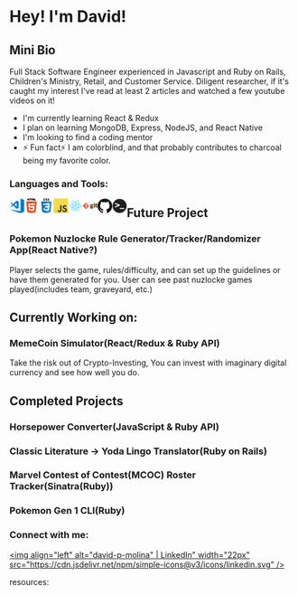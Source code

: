 # Hey! I'm David!
## Mini Bio
Full Stack Software Engineer experienced in Javascript and Ruby on Rails, Children's Ministry, Retail, and Customer Service. Diligent researcher, if it's caught my interest I've read at least 2 articles and watched a few youtube videos on it!

- I'm currently learning React & Redux
- I plan on learning MongoDB, Express, NodeJS, and React Native
- I'm looking to find a coding mentor
- ⚡ Fun fact⚡ I am colorblind, and that probably contributes to charcoal being my favorite color.
 
### Languages and Tools:

<img align="left" alt="Visual Studio Code" width="26px" src="https://raw.githubusercontent.com/github/explore/80688e429a7d4ef2fca1e82350fe8e3517d3494d/topics/visual-studio-code/visual-studio-code.png" />
<img align="left" alt="HTML5" width="26px" src="https://raw.githubusercontent.com/github/explore/80688e429a7d4ef2fca1e82350fe8e3517d3494d/topics/html/html.png" />
<img align="left" alt="CSS3" width="26px" src="https://raw.githubusercontent.com/github/explore/80688e429a7d4ef2fca1e82350fe8e3517d3494d/topics/css/css.png" />
<img align="left" alt="JavaScript" width="26px" src="https://raw.githubusercontent.com/github/explore/80688e429a7d4ef2fca1e82350fe8e3517d3494d/topics/javascript/javascript.png" />
<img align="left" alt="React" width="26px" src="https://raw.githubusercontent.com/github/explore/80688e429a7d4ef2fca1e82350fe8e3517d3494d/topics/react/react.png" />
<img align="left" alt="Git" width="26px" src="https://raw.githubusercontent.com/github/explore/80688e429a7d4ef2fca1e82350fe8e3517d3494d/topics/git/git.png" />
<img align="left" alt="GitHub" width="26px" src="https://raw.githubusercontent.com/github/explore/78df643247d429f6cc873026c0622819ad797942/topics/github/github.png" />
<img align="left" alt="Terminal" width="26px" src="https://raw.githubusercontent.com/github/explore/80688e429a7d4ef2fca1e82350fe8e3517d3494d/topics/terminal/terminal.png" />

## Future Project
### Pokemon Nuzlocke Rule Generator/Tracker/Randomizer App(React Native?)
Player selects the game, rules/difficulty, and can set up the guidelines or have them generated for you. User can see past nuzlocke games played(includes team, graveyard, etc.)

## Currently Working on:
### MemeCoin Simulator(React/Redux & Ruby API)
Take the risk out of Crypto-Investing, You can invest with imaginary digital currency and see how well you do.

## Completed Projects
### Horsepower Converter(JavaScript & Ruby API)
### Classic Literature -> Yoda Lingo Translator(Ruby on Rails)
### Marvel Contest of Contest(MCOC) Roster Tracker(Sinatra(Ruby))
### Pokemon Gen 1 CLI(Ruby)

### Connect with me:

[<img align="left" alt="david-p-molina" | LinkedIn" width="22px" src="https://cdn.jsdelivr.net/npm/simple-icons@v3/icons/linkedin.svg" />][linkedin]

resources:
<!-- https://github.com/abhisheknaiidu/awesome-github-profile-readme/#tools -->

[linkedin]: https://linkedin.com/in/david-p-molina/